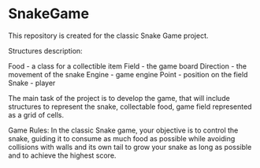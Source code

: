 # SnakeGame
This repository is created for the classic Snake Game project.


Structures description:

Food - a class for a collectible item
Field - the game board
Direction - the movement of the snake
Engine - game engine
Point - position on the field
Snake - player

The main task of the project is to develop the game, that will include structures to represent the snake, collectable food, game field represented as a grid of cells.

Game Rules:
In the classic Snake game, your objective is to control the snake, guiding it to consume as much food as possible while avoiding collisions with walls and its own tail to grow your snake as long as possible and to achieve the highest score.

